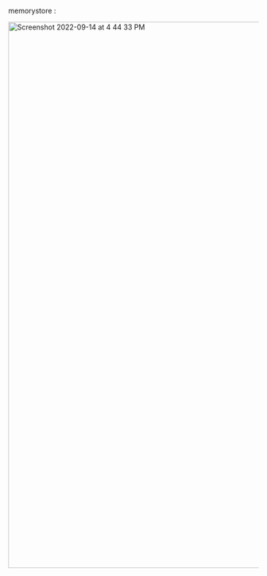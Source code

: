 memorystore :

<img width="1097" alt="Screenshot 2022-09-14 at 4 44 33 PM" src="https://user-images.githubusercontent.com/99721005/190139468-b49ddea2-1120-4d0c-8552-3b1627c8e303.png">
